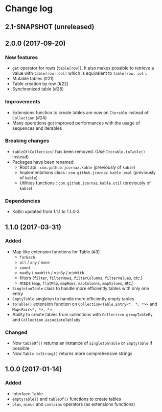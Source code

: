 # Change log
## 2.1-SNAPSHOT (unreleased)

## 2.0.0 (2017-09-20)
### New features
* `get` operator for rows (`table[row]`). It also makes possible to retrieve a value with `table[row][col]` which is equivalent to `table[row, col]`.
* Mutable tables (#21)
* Table creation by row (#22)
* Synchronized table (#28)

### Improvements
* Extensions function to create tables are now on `Iterable` instead of `Collection` (#24)
* Many operations got improved performances with the usage of sequences and iterables

### Breaking changes
* `tableOf(Collection)` has been removed. (Use `Iterable.toTable()` instead)
* Packages have been renamed 
    * Root api : `com.github.jcornaz.kable` (previously of `kable`)
    * Implementations class : `com.github.jcornaz.kable.impl` (previously of `kable`)
    * Utilities functions : `com.github.jcornaz.kable.util` (previously of `kable`)
    
### Dependencies
* Kotlin updated from 1.1.1 to 1.1.4-3

## 1.1.0 (2017-03-31)
### Added
* Map-like extension functions for Table (#3)
    * `forEach`
    * `all` / `any` / `none`
    * `count`
    * `maxBy` / `maxWith` / `minBy` / `minWith`
    * filters (`filter`, `filterRows`, `filterColumns`, `filterValues`, etc.)
    * maps (`map`, `flatMap`, `mapRows`, `mapColumns`, `mapValues`, etc.)
* `SingletonTable` class to handle more efficiently tables with only one entry
* `EmptyTable` singleton to handle more efficiently empty tables
* `toTable()` extension function on `Collection<Table.Entry<*, *, *>>` and `Map<Pair<*, *>, *>`
* Ability to create tables from collections with `Collection.groupTableBy` and `Collection.associateTableBy`

### Changed
* Now `tableOf()` returns an instance of `SingletonTable` or `EmptyTable` if possible
* Now `Table.toString()` returns more comprehensive strings

## 1.0.0 (2017-01-14)
### Added
* Interface Table
* `emptyTable()` and `tableOf()` functions to create tables
* `plus`, `minus` and `contains` operators (as extensions functions)
